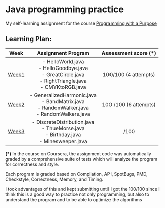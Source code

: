 # Java programming practice
My self-learning assignment for the course
[Programming with a Purpose](https://www.coursera.org/learn/cs-programming-java/)

## Learning Plan:

|                                          Week                                          |                                                 Assignment Program                                                 |  Assessment score (*)  |
|:--------------------------------------------------------------------------------------:|:------------------------------------------------------------------------------------------------------------------:|:----------------------:|
| [Week1](https://coursera.cs.princeton.edu/introcs/assignments/hello/specification.php) | - HelloWorld.java <br/> - HelloGoodbye.java<br/> - GreatCircle.java<br/>- RightTriangle.java<br/> - CMYKtoRGB.java | 100/100   (4 attempts) | 
| [Week2](https://coursera.cs.princeton.edu/introcs/assignments/loops/specification.php) |         - GeneralizedHarmonic.java<br/>- BandMatrix.java<br/>- RandomWalker.java<br/>- RandomWalkers.java          | 100 /100 (6 attempts)  |
| [Week3](https://coursera.cs.princeton.edu/introcs/assignments/loops/specification.php) |            - DiscreteDistribution.java<br/>- ThueMorse.java<br/>- Birthday.java<br/>- Minesweeper.java             |          /100          |

**(*)** In the course on Coursera, the assignment code was automatically graded by a comprehensive suite of tests which will analyze the program for correctness and style.

Each program is graded based on  Compilation, API, SpotBugs, PMD, Checkstyle, Correctness, Memory, and Timing.

I took advantages of this and kept submitting until I got the 100/100 since I think this is a good way to practice not only programming, but also to understand the program and to be able to optimize the algorithms
